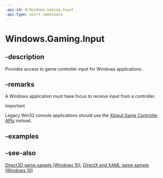 ```yaml
---
-api-id: N:Windows.Gaming.Input
-api-type: winrt namespace
---
```


# Windows.Gaming.Input

## -description

Provides access to game controller input for Windows applications.

## -remarks

A Windows application must have focus to receive input from a controller.

> [!Important]
> Legacy Win32 console applications should use the [XInput Game Controller APIs](/windows/win32/xinput/xinput-game-controller-apis-portal) instead.

## -examples

## -see-also

[Direct3D game sample (Windows 10)](https://github.com/Microsoft/Windows-universal-samples/tree/master/Samples/Simple3DGameDX), [DirectX and XAML game sample (Windows 10)](https://go.microsoft.com/fwlink/p/?LinkId=620599)
